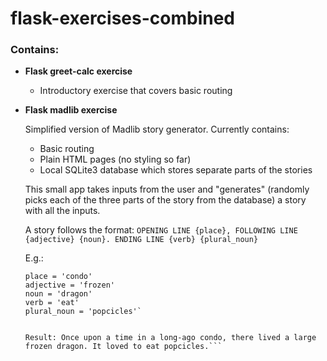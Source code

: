 # flask-exercises-combined
### Contains:
* **Flask greet-calc exercise**
  - Introductory exercise that covers basic routing
  
 * **Flask madlib exercise**
    
    
    Simplified version of Madlib story generator. Currently contains:
      - Basic routing
      - Plain HTML pages (no styling so far)
      - Local SQLite3 database which stores separate parts of the stories
    
    
    This small app takes inputs from the user and "generates" (randomly picks each of the three parts of the story from the database)
    a story with all the inputs. 
    
    
    A story follows the format: ```OPENING LINE {place}, FOLLOWING LINE {adjective} {noun}. ENDING LINE {verb} {plural_noun}```
    
    
    
    E.g.: 
    ```
    place = 'condo'
    adjective = 'frozen'
    noun = 'dragon'
    verb = 'eat'
    plural_noun = 'popcicles'`
          
          
    Result: Once upon a time in a long-ago condo, there lived a large frozen dragon. It loved to eat popcicles.```
